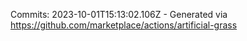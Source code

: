 Commits: 2023-10-01T15:13:02.106Z - Generated via https://github.com/marketplace/actions/artificial-grass
<br>
